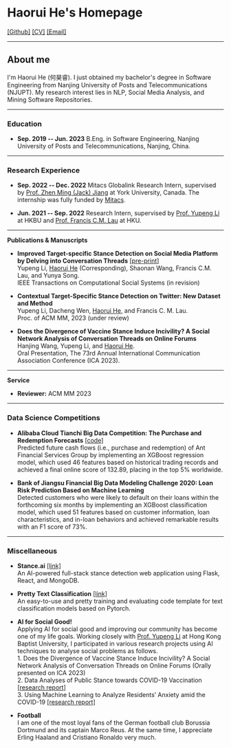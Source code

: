 # **Haorui He's Homepage**

[[Github]](https://github.com/HarryHe11) [[CV]](assets/CV_Haorui_He.pdf) [[Email]](hehaorui11[at]gmail[dot].com)

---
## **About me**

I'm Haorui He (何昊睿). I just obtained my bachelor's degree in Software Engineering from Nanjing University of Posts and Telecommunications (NJUPT). My research interest lies in NLP, Social Media Analysis, and Mining Software Repositories. 

---
### **Education**

+ **Sep. 2019 -- Jun. 2023** B.Eng. in Software Engineering, Nanjing University of Posts and Telecommunications, Nanjing, China.
  
---
### **Research Experience**

+ **Sep. 2022 -- Dec. 2022** Mitacs Globalink Research Intern, supervised by [Prof. Zhen Ming (Jack) Jiang](http://www.cse.yorku.ca/~zmjiang/) at York University, Canada. The internship was fully funded by [Mitacs](https://www.mitacs.ca/).

+ **Jun. 2021 -- Sep. 2022** Research Intern, supervised by [Prof. Yupeng Li](http://jour.hkbu.edu.hk/faculty-member/dr-li-yupeng/) at HKBU and [Prof. Francis C.M. Lau](https://i.cs.hku.hk/~fcmlau/) at HKU.

---

**Publications & Manuscripts**

+ **Improved Target-specific Stance Detection on Social Media Platform by Delving into Conversation Threads** [[pre-print]](https://arxiv.org/abs/2211.03061)
<br>Yupeng Li, <u>Haorui He</u> (Corresponding), Shaonan Wang, Francis C.M. Lau, and Yunya Song.
<br>IEEE Transactions on Computational Social Systems (in revision)

+ **Contextual Target-Specific Stance Detection on Twitter: New Dataset and Method**
<br>Yupeng Li, Dacheng Wen, <u>Haorui He</u>, and Francis C. M. Lau.
<br>Proc. of ACM MM, 2023 (under review)

+ **Does the Divergence of Vaccine Stance Induce Incivility? A Social Network Analysis of Conversation Threads on Online Forums**
<br>Hanjing Wang, Yupeng Li, and <u>Haorui He</u>.
<br>Oral Presentation, The 73rd Annual International Communication Association Conference (ICA 2023).

---

**Service**

+ **Reviewer:** ACM MM 2023

---
### **Data Science Competitions**

+ **Alibaba Cloud Tianchi Big Data Competition: The Purchase and Redemption Forecasts** [[code]](https://github.com/HarryHe11/Tianchi-PRF)
<br>Predicted future cash flows (i.e., purchase and redemption) of Ant Financial Services Group by implementing an XGBoost regression model, which used 46 features based on historical trading records and achieved a final online score of 132.89, placing in the top 5\% worldwide.

+ **Bank of Jiangsu Financial Big Data Modeling Challenge 2020: Loan Risk Prediction Based on Machine Learning** 
<br>Detected customers who were likely to default on their loans within the forthcoming six months by implementing an XGBoost classification model, which used 51 features based on customer information, loan characteristics, and in-loan behaviors and achieved remarkable results with an F1 score of 73\%.

---

### **Miscellaneous**
+ **Stance.ai** [[link]](https://github.com/HarryHe11/Stance.ai)
<br>An AI-powered full-stack stance detection web application using Flask, React, and MongoDB.

+ **Pretty Text Classification** [[link]](https://github.com/HarryHe11/Pretty-Pytorch-Text-Classification)
<br>An easy-to-use and pretty training and evaluating code template for text classification models based on Pytorch.

+ **AI for Social Good!**
<br>Applying AI for social good and improving our community has become one of my life goals. Working closely with [Prof. Yupeng Li](http://jour.hkbu.edu.hk/faculty-member/dr-li-yupeng/) at Hong Kong Baptist University, I participated in various research projects using AI techniques to analyse social problems as follows.
<br>1. Does the Divergence of Vaccine Stance Induce Incivility? A Social Network Analysis of Conversation Threads on Online Forums (Orally presented on ICA 2023)
<br>2. Data Analyses of Public Stance towards COVID-19 Vaccination [[research report]](https://research.hkbu.edu.hk/f/page/20480/21996/(EN)OVH_Report_No.14_V2.pdf)
<br>3. Using Machine Learning to Analyze Residents’ Anxiety amid the COVID-19 [[research report]](https://research.hkbu.edu.hk/f/page/20923/23009/Anxiety_Report_Eng_Final.pdf)

+ **Football**
 <br>I am one of the most loyal fans of the German football club Borussia Dortmund and its captain Marco Reus. At the same time, I appreciate Erling Haaland and Cristiano Ronaldo very much. 
 
